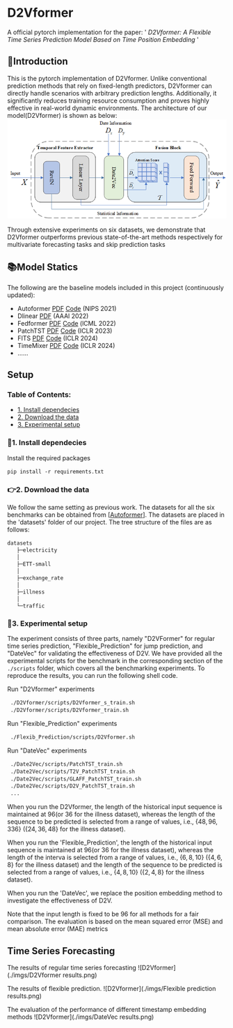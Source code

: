 # D2Vformer 

A official pytorch implementation for the paper: ' *D2Vformer: A Flexible Time Series Prediction Model Based on Time Position Embedding* ' 

## 🎯Introduction

This is the pytorch implementation of D2Vformer. 
Unlike conventional prediction methods that rely on fixed-length predictors, D2Vformer can directly handle scenarios with arbitrary prediction lengths.
Additionally, it significantly reduces training resource consumption and proves highly effective in real-world dynamic environments.
The architecture of our model(D2Vformer) is shown as below:
![D2Vformer](./imgs/D2Vformer.png)

Through extensive experiments on six datasets, we demonstrate that D2Vformer outperforms previous state-of-the-art methods respectively for  multivariate forecasting tasks and skip prediction tasks

## 📚Model Statics 
The following are the baseline models included in this project (continuously updated):

- Autoformer [PDF](http://proceedings.neurips.cc/paper/2021/file/bcc0d400288793e8bdcd7c19a8ac0c2b-Paper.pdf) [Code](https://github.com/thuml/autoformer)  (NlPS 2021)
- Dlinear [PDF](https://arxiv.org/abs/2205.13504)  (AAAl 2022)
- Fedformer [PDF](https://arxiv.org/pdf/2201.12740v3.pdf) [Code](https://github.com/MAZiqing/FEDformer)  (lCML 2022)
- PatchTST [PDF](https://arxiv.org/pdf/2211.14730v2.pdf) [Code](https://github.com/yuqinie98/patchtst)  (ICLR 2023)
- FITS [PDF](https://arxiv.org/pdf/2307.03756) [Code](https://github.com/VEWOXIC/FITS) (ICLR 2024)
- TimeMixer [PDF](https://arxiv.org/pdf/2405.14616) [Code](https://github.com/kwuking/TimeMixer) (ICLR 2024)
- ......

## Setup

### Table of Contents:

- <a href='#Install dependecies'>1. Install dependecies </a>
- <a href='#Download the data'>2. Download the data</a>
- <a href='#Experimental setup'>3. Experimental setup</a>


### 📝1. Install dependecies
Install the required packages
```
pip install -r requirements.txt
```


<span id='Download the data'/>

### 👉2. Download the data
We follow the same setting as previous work. The datasets for all the six benchmarks can be obtained from [[Autoformer](https://github.com/thuml/Autoformer)]. The datasets are placed in the 'datasets' folder of our project. The tree structure of the files are as follows:

```
datasets
   ├─electricity
   │
   ├─ETT-small
   │
   ├─exchange_rate
   │
   ├─illness
   │
   └─traffic
```

<span id='Experimental setup'/>

### 🚀3. Experimental setup
The experiment consists of three parts, namely "D2VFormer" for regular time series prediction, "Flexible_Prediction" for jump prediction, and "DateVec" for validating the effectiveness of D2V. We have provided all the experimental scripts for the benchmark in the corresponding section of the `./scripts` folder, which covers all the benchmarking experiments. To reproduce the results, you can run the following shell code.

Run "D2Vformer" experiments
```bash
 ./D2Vformer/scripts/D2Vformer_s_train.sh
 ./D2Vformer/scripts/D2Vformer_train.sh
```

Run "Flexible_Prediction" experiments
```bash
 ./Flexib_Prediction/scripts/D2Vformer.sh
```

Run "DateVec" experiments
```bash
 ./Date2Vec/scripts/PatchTST_train.sh
 ./Date2Vec/scripts/T2V_PatchTST_train.sh
 ./Date2Vec/scripts/GLAFF_PatchTST_train.sh
 ./Date2Vec/scripts/D2V_PatchTST_train.sh
 ...
```

When you run the D2Vformer, the length of the historical input sequence is maintained at $96$(or $36$ for the illness dataset), whereas the length of the sequence to be predicted is selected from a range of values, i.e., $\{48, 96, 336\}$ ($\{24, 36, 48\}$ for the illness dataset). 

When you run the 'Flexible_Prediction', the length of the historical input sequence is maintained at $96$(or $36$ for the illness dataset), whereas the length of the interva is selected from a range of values, i.e., $\{6, 8, 10\}$ ($\{4, 6, 8\}$ for the illness dataset) and the length of the sequence to be predicted is selected from a range of values, i.e., $\{4, 8, 10\}$ ($\{2, 4, 8\}$ for the illness dataset). 

When you run the 'DateVec', we replace the position embedding method to investigate the effectiveness of D2V.

Note that the input length is fixed to be 96 for all methods for a fair comparison. The evaluation is based on the mean squared error (MSE) and mean absolute error (MAE) metrics

## Time Series Forecasting
The results of regular time series forecasting
![D2Vformer](./imgs/D2Vformer results.png)

The results of flexible prediction.
![D2Vformer](./imgs/Flexible prediction results.png)

The evaluation of the performance of different timestamp embedding methods
![D2Vformer](./imgs/DateVec results.png)
